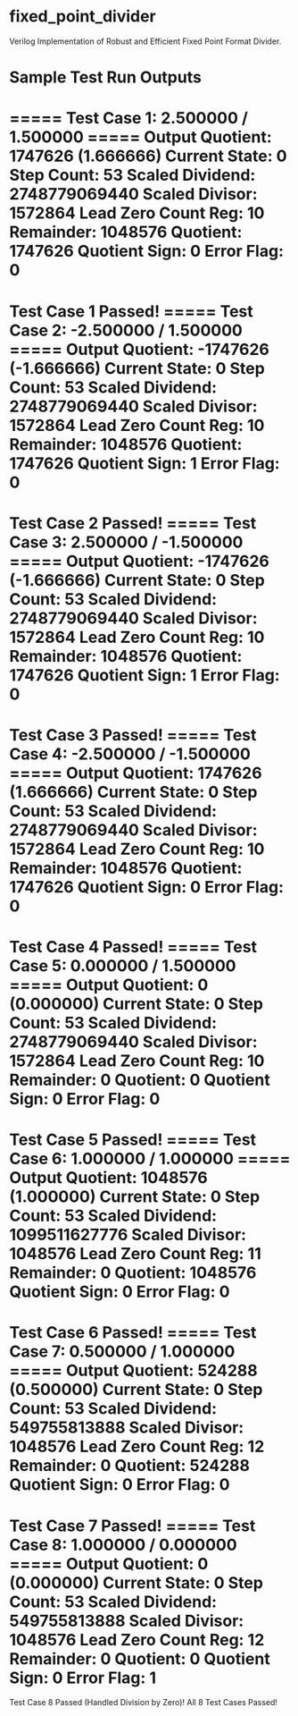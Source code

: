 # fixed_point_divider
Verilog Implementation of Robust and Efficient Fixed Point Format Divider.

# Sample Test Run Outputs

===== Test Case 1: 2.500000 / 1.500000 =====
Output Quotient:     1747626 (1.666666)
Current State: 0
Step Count: 53
Scaled Dividend: 2748779069440
Scaled Divisor: 1572864
Lead Zero Count Reg: 10
Remainder: 1048576
Quotient: 1747626
Quotient Sign: 0
Error Flag: 0
===============================
Test Case 1 Passed!
===== Test Case 2: -2.500000 / 1.500000 =====
Output Quotient:    -1747626 (-1.666666)
Current State: 0
Step Count: 53
Scaled Dividend: 2748779069440
Scaled Divisor: 1572864
Lead Zero Count Reg: 10
Remainder: 1048576
Quotient: 1747626
Quotient Sign: 1
Error Flag: 0
===============================
Test Case 2 Passed!
===== Test Case 3: 2.500000 / -1.500000 =====
Output Quotient:    -1747626 (-1.666666)
Current State: 0
Step Count: 53
Scaled Dividend: 2748779069440
Scaled Divisor: 1572864
Lead Zero Count Reg: 10
Remainder: 1048576
Quotient: 1747626
Quotient Sign: 1
Error Flag: 0
===============================
Test Case 3 Passed!
===== Test Case 4: -2.500000 / -1.500000 =====
Output Quotient:     1747626 (1.666666)
Current State: 0
Step Count: 53
Scaled Dividend: 2748779069440
Scaled Divisor: 1572864
Lead Zero Count Reg: 10
Remainder: 1048576
Quotient: 1747626
Quotient Sign: 0
Error Flag: 0
===============================
Test Case 4 Passed!
===== Test Case 5: 0.000000 / 1.500000 =====
Output Quotient:           0 (0.000000)
Current State: 0
Step Count: 53
Scaled Dividend: 2748779069440
Scaled Divisor: 1572864
Lead Zero Count Reg: 10
Remainder: 0
Quotient: 0
Quotient Sign: 0
Error Flag: 0
===============================
Test Case 5 Passed!
===== Test Case 6: 1.000000 / 1.000000 =====
Output Quotient:     1048576 (1.000000)
Current State: 0
Step Count: 53
Scaled Dividend: 1099511627776
Scaled Divisor: 1048576
Lead Zero Count Reg: 11
Remainder: 0
Quotient: 1048576
Quotient Sign: 0
Error Flag: 0
===============================
Test Case 6 Passed!
===== Test Case 7: 0.500000 / 1.000000 =====
Output Quotient:      524288 (0.500000)
Current State: 0
Step Count: 53
Scaled Dividend: 549755813888
Scaled Divisor: 1048576
Lead Zero Count Reg: 12
Remainder: 0
Quotient: 524288
Quotient Sign: 0
Error Flag: 0
===============================
Test Case 7 Passed!
===== Test Case 8: 1.000000 / 0.000000 =====
Output Quotient:           0 (0.000000)
Current State: 0
Step Count: 53
Scaled Dividend: 549755813888
Scaled Divisor: 1048576
Lead Zero Count Reg: 12
Remainder: 0
Quotient: 0
Quotient Sign: 0
Error Flag: 1
===============================
Test Case 8 Passed (Handled Division by Zero)!
All 8 Test Cases Passed!
